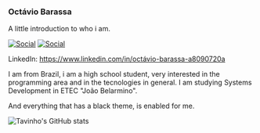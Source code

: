 ### Octávio Barassa
A little introduction to who i am.

[![Social](https://img.shields.io/badge/Twitter-1DA1F2?style=for-the-badge&logo=twitter&logoColor=white)](https://twitter.com/tavinhossaur)
[![Social](https://img.shields.io/badge/LinkedIn-0077B5?style=for-the-badge&logo=linkedin&logoColor=white)](https://www.linkedin.com/in/oct%C3%A1vio-barassa-a8090720a/)

LinkedIn: https://www.linkedin.com/in/octávio-barassa-a8090720a

I am from Brazil, i am a high school student, very interested in the programming area and in the tecnologies in general.
I am studying Systems Development in ETEC "João Belarmino".

And everything that has a black theme, is enabled for me.

![Tavinho's GitHub stats](https://github-readme-stats.vercel.app/api?username=tavinhossaur&show_icons=true&theme=tokyonight)
